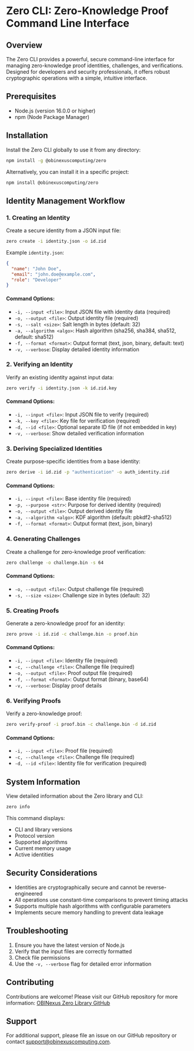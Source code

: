 # Zero CLI: Zero-Knowledge Proof Command Line Interface

## Overview

The Zero CLI provides a powerful, secure command-line interface for managing zero-knowledge proof identities, challenges, and verifications. Designed for developers and security professionals, it offers robust cryptographic operations with a simple, intuitive interface.

## Prerequisites

- Node.js (version 16.0.0 or higher)
- npm (Node Package Manager)

## Installation

Install the Zero CLI globally to use it from any directory:

```bash
npm install -g @obinexuscomputing/zero
```

Alternatively, you can install it in a specific project:

```bash
npm install @obinexuscomputing/zero
```

## Identity Management Workflow
### 1. Creating an Identity

Create a secure identity from a JSON input file:

```bash
zero create -i identity.json -o id.zid
```

Example `identity.json`:
```json
{
  "name": "John Doe",
  "email": "john.doe@example.com",
  "role": "Developer"
}
```

#### Command Options:
- `-i, --input <file>`: Input JSON file with identity data (required)
- `-o, --output <file>`: Output identity file (required)
- `-s, --salt <size>`: Salt length in bytes (default: 32)
- `-a, --algorithm <algo>`: Hash algorithm (sha256, sha384, sha512, default: sha512)
- `-f, --format <format>`: Output format (text, json, binary, default: text)
- `-v, --verbose`: Display detailed identity information

### 2. Verifying an Identity

Verify an existing identity against input data:

```bash
zero verify -i identity.json -k id.zid.key
```

#### Command Options:
- `-i, --input <file>`: Input JSON file to verify (required)
- `-k, --key <file>`: Key file for verification (required)
- `-d, --id <file>`: Optional separate ID file (if not embedded in key)
- `-v, --verbose`: Show detailed verification information

### 3. Deriving Specialized Identities

Create purpose-specific identities from a base identity:

```bash
zero derive -i id.zid -p "authentication" -o auth_identity.zid
```

#### Command Options:
- `-i, --input <file>`: Base identity file (required)
- `-p, --purpose <str>`: Purpose for derived identity (required)
- `-o, --output <file>`: Output derived identity file
- `-a, --algorithm <algo>`: KDF algorithm (default: pbkdf2-sha512)
- `-f, --format <format>`: Output format (text, json, binary)

### 4. Generating Challenges

Create a challenge for zero-knowledge proof verification:

```bash
zero challenge -o challenge.bin -s 64
```

#### Command Options:
- `-o, --output <file>`: Output challenge file (required)
- `-s, --size <size>`: Challenge size in bytes (default: 32)

### 5. Creating Proofs

Generate a zero-knowledge proof for an identity:

```bash
zero prove -i id.zid -c challenge.bin -o proof.bin
```

#### Command Options:
- `-i, --input <file>`: Identity file (required)
- `-c, --challenge <file>`: Challenge file (required)
- `-o, --output <file>`: Proof output file (required)
- `-f, --format <format>`: Output format (binary, base64)
- `-v, --verbose`: Display proof details

### 6. Verifying Proofs

Verify a zero-knowledge proof:

```bash
zero verify-proof -i proof.bin -c challenge.bin -d id.zid
```

#### Command Options:
- `-i, --input <file>`: Proof file (required)
- `-c, --challenge <file>`: Challenge file (required)
- `-d, --id <file>`: Identity file for verification (required)

## System Information

View detailed information about the Zero library and CLI:

```bash
zero info
```

This command displays:
- CLI and library versions
- Protocol version
- Supported algorithms
- Current memory usage
- Active identities

## Security Considerations

- Identities are cryptographically secure and cannot be reverse-engineered
- All operations use constant-time comparisons to prevent timing attacks
- Supports multiple hash algorithms with configurable parameters
- Implements secure memory handling to prevent data leakage

## Troubleshooting

1. Ensure you have the latest version of Node.js
2. Verify that the input files are correctly formatted
3. Check file permissions
4. Use the `-v, --verbose` flag for detailed error information

## Contributing

Contributions are welcome! Please visit our GitHub repository for more information:
[OBINexus Zero Library GitHub](https://github.com/obinexus/node-zero)


## Support

For additional support, please file an issue on our GitHub repository or contact support@obinexuscomputing.com.
